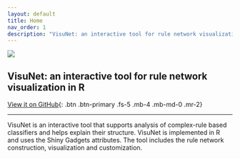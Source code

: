 ```yaml
---
layout: default
title: Home
nav_order: 1
description: "VisuNet: an interactive tool for rule network visualization in R"
---
```


![](https://assets-cdn.github.com/images/icons/emoji/octocat.png)


## VisuNet: an interactive tool for rule network visualization in R


[View it on GitHub](https://github.com/komorowskilab/VisuNet){: .btn .btn-primary .fs-5 .mb-4 .mb-md-0 .mr-2}

---

VisuNet is an interactive tool that supports analysis of complex-rule based classifiers and helps explain their structure. VisuNet is implemented in R and uses the Shiny Gadgets attributes. The tool includes the rule network construction, visualization and customization.
